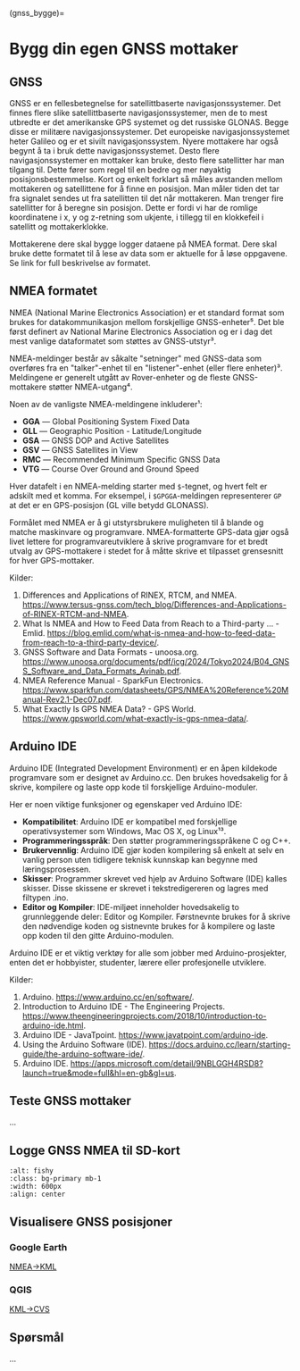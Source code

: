 (gnss_bygge)=
# Bygg din egen GNSS mottaker

## GNSS
GNSS er en fellesbetegnelse for satellittbaserte navigasjonssystemer. Det finnes flere slike satellittbaserte navigasjonssystemer, men de to mest utbredte er det amerikanske GPS systemet og det russiske GLONAS. Begge disse er militære navigasjonssystemer.
Det europeiske navigasjonssystemet heter Galileo og er et sivilt navigasjonssystem. Nyere mottakere har også begynt å ta i bruk dette navigasjonssystemet.
Desto flere navigasjonssystemer en mottaker kan bruke, desto flere satellitter har man tilgang til. Dette fører som regel til en bedre og mer nøyaktig posisjonsbestemmelse.
Kort og enkelt forklart så måles avstanden mellom mottakeren og satellittene for å finne en posisjon. Man måler tiden det tar fra signalet sendes ut fra satellitten til det når mottakeren. 
Man trenger fire satellitter for å beregne sin posisjon. Dette er fordi vi har de romlige koordinatene i x, y og z-retning som ukjente, i tillegg til en klokkefeil i satellitt og mottakerklokke.
  
Mottakerene dere skal bygge logger dataene på NMEA format. Dere skal bruke dette formatet til å lese av data som er aktuelle for å løse oppgavene. Se link for full beskrivelse av formatet.


## NMEA formatet
NMEA (National Marine Electronics Association) er et standard format som brukes for datakommunikasjon mellom forskjellige GNSS-enheter⁵. Det ble først definert av National Marine Electronics Association og er i dag det mest vanlige dataformatet som støttes av GNSS-utstyr³. 

NMEA-meldinger består av såkalte "setninger" med GNSS-data som overføres fra en "talker"-enhet til en "listener"-enhet (eller flere enheter)³. Meldingene er generelt utgått av Rover-enheter og de fleste GNSS-mottakere støtter NMEA-utgang⁴.

Noen av de vanligste NMEA-meldingene inkluderer¹:
- **GGA** — Global Positioning System Fixed Data
- **GLL** — Geographic Position - Latitude/Longitude
- **GSA** — GNSS DOP and Active Satellites
- **GSV** — GNSS Satellites in View
- **RMC** — Recommended Minimum Specific GNSS Data
- **VTG** — Course Over Ground and Ground Speed

Hver datafelt i en NMEA-melding starter med `$`-tegnet, og hvert felt er adskilt med et komma. For eksempel, i `$GPGGA`-meldingen representerer `GP` at det er en GPS-posisjon (GL ville betydd GLONASS).

Formålet med NMEA er å gi utstyrsbrukere muligheten til å blande og matche maskinvare og programvare. NMEA-formatterte GPS-data gjør også livet lettere for programvareutviklere å skrive programvare for et bredt utvalg av GPS-mottakere i stedet for å måtte skrive et tilpasset grensesnitt for hver GPS-mottaker.

Kilder:
1. Differences and Applications of RINEX, RTCM, and NMEA. https://www.tersus-gnss.com/tech_blog/Differences-and-Applications-of-RINEX-RTCM-and-NMEA.
2. What Is NMEA and How to Feed Data from Reach to a Third-party ... - Emlid. https://blog.emlid.com/what-is-nmea-and-how-to-feed-data-from-reach-to-a-third-party-device/.
3. GNSS Software and Data Formats - unoosa.org. https://www.unoosa.org/documents/pdf/icg/2024/Tokyo2024/B04_GNSS_Software_and_Data_Formats_Avinab.pdf.
4. NMEA Reference Manual - SparkFun Electronics. https://www.sparkfun.com/datasheets/GPS/NMEA%20Reference%20Manual-Rev2.1-Dec07.pdf.
5. What Exactly Is GPS NMEA Data? - GPS World. https://www.gpsworld.com/what-exactly-is-gps-nmea-data/.


## Arduino IDE
Arduino IDE (Integrated Development Environment) er en åpen kildekode programvare som er designet av Arduino.cc. Den brukes hovedsakelig for å skrive, kompilere og laste opp kode til forskjellige Arduino-moduler. 

Her er noen viktige funksjoner og egenskaper ved Arduino IDE:

- **Kompatibilitet**: Arduino IDE er kompatibel med forskjellige operativsystemer som Windows, Mac OS X, og Linux¹³.
- **Programmeringsspråk**: Den støtter programmeringsspråkene C og C++.
- **Brukervennlig**: Arduino IDE gjør koden kompilering så enkelt at selv en vanlig person uten tidligere teknisk kunnskap kan begynne med læringsprosessen.
- **Skisser**: Programmer skrevet ved hjelp av Arduino Software (IDE) kalles skisser. Disse skissene er skrevet i tekstredigereren og lagres med filtypen .ino.
- **Editor og Kompiler**: IDE-miljøet inneholder hovedsakelig to grunnleggende deler: Editor og Kompiler. Førstnevnte brukes for å skrive den nødvendige koden og sistnevnte brukes for å kompilere og laste opp koden til den gitte Arduino-modulen.

Arduino IDE er et viktig verktøy for alle som jobber med Arduino-prosjekter, enten det er hobbyister, studenter, lærere eller profesjonelle utviklere.

Kilder:
1. Arduino. https://www.arduino.cc/en/software/.
2. Introduction to Arduino IDE - The Engineering Projects. https://www.theengineeringprojects.com/2018/10/introduction-to-arduino-ide.html.
3. Arduino IDE - JavaTpoint. https://www.javatpoint.com/arduino-ide.
4. Using the Arduino Software (IDE). https://docs.arduino.cc/learn/starting-guide/the-arduino-software-ide/.
5. Arduino IDE. https://apps.microsoft.com/detail/9NBLGGH4RSD8?launch=true&mode=full&hl=en-gb&gl=us.


## Teste GNSS mottaker
...

## Logge GNSS NMEA til SD-kort

```{image} ../bilder/gnss_arduino.jpg
:alt: fishy
:class: bg-primary mb-1
:width: 600px
:align: center
```

## Visualisere GNSS posisjoner

### Google Earth
[NMEA->KML](http://www.h-schmidt.net/NMEA/)


### QGIS
[KML->CVS](http://www.monster.com.tw/kml2csv)


## Spørsmål
...




